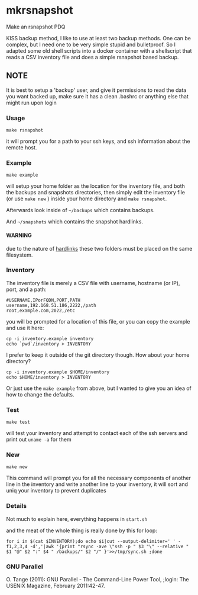 # mkrsnapshot

Make an rsnapshot PDQ

KISS backup method,  I like to use at least two backup methods.
One can be complex, but I need one to be very simple stupid and bulletproof.
So I adapted some old shell scripts into a docker container with a
shellscript that reads a CSV inventory file and does a simple rsnapshot based backup.

## NOTE

It is best to setup a 'backup' user, and give it permissions to read the
data you want backed up, make sure it has a clean .bashrc or anything
else that might run upon login

### Usage

```
make rsnapshot
```

it will prompt you for a path to your ssh keys, and ssh information about the remote host.

### Example

```
make example
```

will setup your home folder as the location for the inventory file,
and both the backups and snapshots directories, then simply edit the inventory file (or use `make new` ) inside your home directory and  `make rsnapshot`.

Afterwards look inside of `~/backups` which contains backups.

And `~/snapshots` which contains the snapshot hardlinks.

#### WARNING
due to the nature of [hardlinks](http://linuxgazette.net/105/pitcher.html) these two folders must be placed on the same filesystem.


### Inventory

The inventory file is merely a CSV file with username, hostname (or IP), port, and a path:

```
#USERNAME,IPorFQDN,PORT,PATH
username,192.168.51.186,2222,/path
root,example.com,2022,/etc
```

you will be prompted for a location of this file, or you can copy the example and use it here:

```
cp -i inventory.example inventory
echo `pwd`/inventory > INVENTORY
```

I prefer to keep it outside of the git directory though. How about your home directory?

```
cp -i inventory.example $HOME/inventory
echo $HOME/inventory > INVENTORY
```

Or just use the `make example` from above, but I wanted to give you an idea of how to change the defaults.

### Test

```
make test
```

will test your inventory and attempt to contact each of the ssh servers and print out `uname -a` for them

### New

```
make new
```

This command will prompt you for all the necessary components of another line in the inventory and write another line to your inventory,
it will sort and uniq your inventory to prevent duplicates

### Details

Not much to explain here, everything happens in `start.sh`

and the meat of the whole thing is really done by this for loop:

```
for i in $(cat $INVENTORY);do echo $i|cut --output-delimiter=' ' -f1,2,3,4 -d','|awk '{print "rsync -ave \"ssh -p " $3 "\" --relative " $1 "@" $2 ":" $4 " /backups/" $2 "/" }'>>/tmp/sync.sh ;done
```

### GNU Parallel

  O. Tange (2011): GNU Parallel - The Command-Line Power Tool,
    ;login: The USENIX Magazine, February 2011:42-47.
